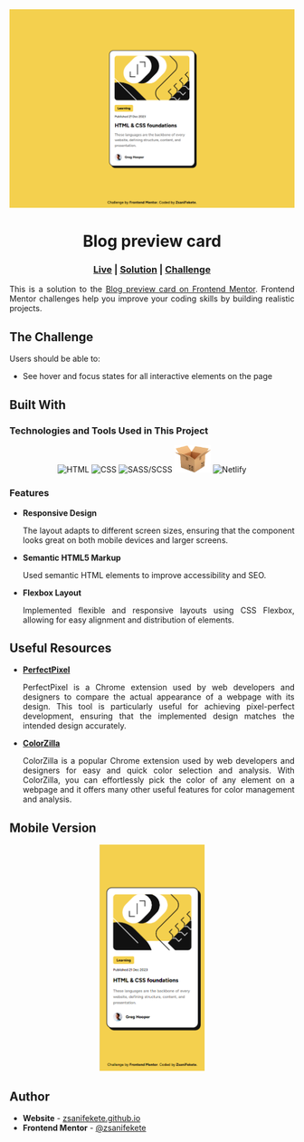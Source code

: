 <div align="center">
    <img src="src/screenshots/screenshot-desktop.png" alt="Desktop screenshot" />
</div>

<h1 align="center">Blog preview card</h1> 

<div align="center">
    <h3>
        <a href="https://blog-preview-card-zsani.netlify.app/" target="_blank" title="Live Site">Live</a>
        <span> | </span>
        <a href="https://www.frontendmentor.io/solutions/blog-preview-card-kRx7VXvXx2#comment-6685bbe9983369c5335722c1" target="_blank" title="Solution">Solution</a>
        <span> | </span>
        <a href="https://www.frontendmentor.io/challenges/blog-preview-card-ckPaj01IcS" target="_blank" title="Challenge">Challenge</a>
    </h3>
</div>

<p align="justify">
This is a solution to the <a href="https://www.frontendmentor.io/challenges/blog-preview-card-ckPaj01IcS" target="_blank" title="Blog preview card">Blog preview card on Frontend Mentor</a>. Frontend Mentor challenges help you improve your coding skills by building realistic projects.
</p>

## The Challenge

Users should be able to:

- See hover and focus states for all interactive elements on the page

## Built With

### Technologies and Tools Used in This Project

<div align="center">
    <img src="https://skillicons.dev/icons?i=html" title="HTML" alt="HTML"/>
    <img src="https://skillicons.dev/icons?i=css" title="CSS" alt="CSS"/>
    <img src="https://skillicons.dev/icons?i=sass" title="SASS/SCSS" alt="SASS/SCSS"/>
    <img src="src/images/parcel-icon.png" style="width: 4rem" title="Parcel" alt="Parcel"/>
    <img src="https://skillicons.dev/icons?i=netlify" title="Netlify" alt="Netlify"/>
</div>

### Features

- **Responsive Design**  
  <p align="justify">The layout adapts to different screen sizes, ensuring that the component looks great on both mobile devices and larger screens.</p>

- **Semantic HTML5 Markup**  
  <p align="justify">Used semantic HTML elements to improve accessibility and SEO.</p>

- **Flexbox Layout**  
  <p align="justify">Implemented flexible and responsive layouts using CSS Flexbox, allowing for easy alignment and distribution of elements.</p>

## Useful Resources

- **[PerfectPixel](https://chrome.google.com/webstore/detail/perfectpixel-by-welldoneco/dncdmhaachlacdlpebniopbgkecglnha)**  
  <p align="justify">PerfectPixel is a Chrome extension used by web developers and designers to compare the actual appearance of a webpage with its design. This tool is particularly useful for achieving pixel-perfect development, ensuring that the implemented design matches the intended design accurately.</p>

- **[ColorZilla](https://chrome.google.com/webstore/detail/colorzilla/bhlhnicpbhignbdhedgjhgdocnmhomnp)**  
  <p align="justify">ColorZilla is a popular Chrome extension used by web developers and designers for easy and quick color selection and analysis. With ColorZilla, you can effortlessly pick the color of any element on a webpage and it offers many other useful features for color management and analysis.</p>

## Mobile Version

<div align="center">
    <img src="src/screenshots/screenshot-mobile.png" height="400px" alt="Mobile screenshot" />
</div>

## Author

- **Website** - [zsanifekete.github.io](https://zsanifekete.github.io/)
- **Frontend Mentor** - [@zsanifekete](https://www.frontendmentor.io/profile/zsanifekete)